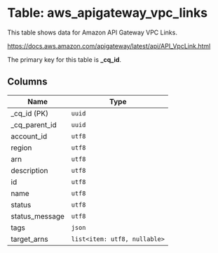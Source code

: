 # Table: aws_apigateway_vpc_links

This table shows data for Amazon API Gateway VPC Links.

https://docs.aws.amazon.com/apigateway/latest/api/API_VpcLink.html

The primary key for this table is **_cq_id**.

## Columns

| Name          | Type          |
| ------------- | ------------- |
|_cq_id (PK)|`uuid`|
|_cq_parent_id|`uuid`|
|account_id|`utf8`|
|region|`utf8`|
|arn|`utf8`|
|description|`utf8`|
|id|`utf8`|
|name|`utf8`|
|status|`utf8`|
|status_message|`utf8`|
|tags|`json`|
|target_arns|`list<item: utf8, nullable>`|